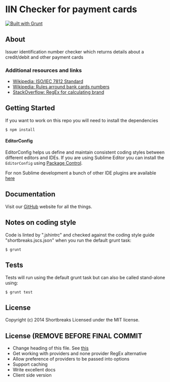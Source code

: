 # IIN Checker for payment cards

[![Built with Grunt](https://cdn.gruntjs.com/builtwith.png)](http://gruntjs.com/)

## About

Issuer identification number checker which returns details about a credit/debit and other payment cards

### Additional resources and links
- [Wikipedia: ISO/IEC 7812 Standard](http://en.wikipedia.org/wiki/ISO/IEC_7812)
- [Wikipedia: Rules arround bank cards numbers](http://en.wikipedia.org/wiki/Bank_card_number)
- [StackOverflow: RegEx for calculating brand](http://stackoverflow.com/questions/72768/how-do-you-detect-credit-card-type-based-on-number)

## Getting Started

If you want to work on this repo you will need to install the dependencies
```
$ npm install
```

#### EditorConfig

EditorConfig helps us define and maintain consistent coding styles between different editors and IDEs.  If you are using Sublime Editor you can install the `EditorConfig` using [Package Control](https://sublime.wbond.net).

For non Sublime development a bunch of other IDE plugins are available [here](http://editorconfig.org/#download)

## Documentation

Visit our [GitHub](https://github.com/Shortbreaks) website for all the things.

## Notes on coding style

Code is linted by ".jshintrc" and checked against the coding style guide "shortbreaks.jscs.json" when you run the default grunt task:
```
$ grunt
```

## Tests

Tests will run using the default grunt task but can also be called stand-alone using:
```
$ grunt test
```

## License
Copyright (c) 2014 Shortbreaks
Licensed under the MIT license.

## License (REMOVE BEFORE FINAL COMMIT
- Change heading of this file. See [this](https://github.com/mikeal/request)
- Get working with providers and none provider RegEx alternative
- Allow preference of providers to be passed into options
- Support caching
- Write excellent docs
- Client side version


